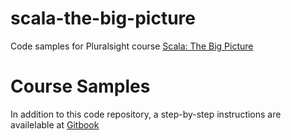 # scala-the-big-picture
Code samples for Pluralsight course [Scala: The Big Picture](https://www.pluralsight.com/courses/scala-big-picture)  

# Course Samples
In addition to this code repository, a step-by-step instructions are availelable at [Gitbook](https://harithimanshu.gitbook.io/scala-the-big-picture/)
